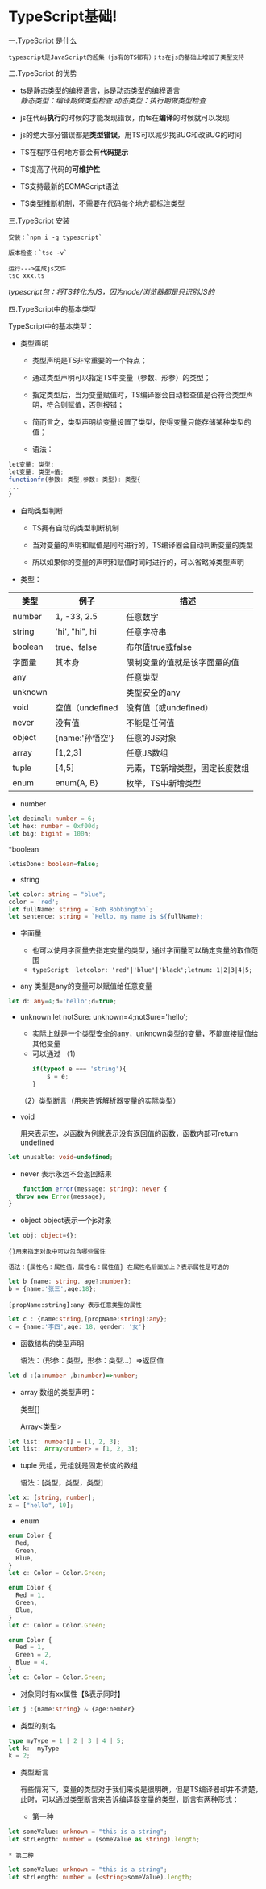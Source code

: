 # TypeScript基础!

 一.TypeScript 是什么  
 

	typescript是JavaScript的超集（js有的TS都有）；ts在js的基础上增加了类型支持
	
	
二.TypeScript 的优势  


* ts是静态类型的编程语言，js是动态类型的编程语言    
*静态类型：编译期做类型检查   动态类型：执行期做类型检查*
	
* js在代码**执行**的时候的才能发现错误，而ts在**编译**的时候就可以发现
		
* js的绝大部分错误都是**类型错误**，用TS可以减少找BUG和改BUG的时间
	
* TS在程序任何地方都会有**代码提示**
	
* TS提高了代码的**可维护性**
	
* TS支持最新的ECMAScript语法
	
* TS类型推断机制，不需要在代码每个地方都标注类型

	
 三.TypeScript 安装
 
 
	安装：`npm i -g typescript`
	
	版本检查：`tsc -v`
	
	运行--->生成js文件
	tsc xxx.ts
	
*typescript包：将TS转化为JS，因为node/浏览器都是只识别JS的*


四.TypeScript中的基本类型


TypeScript中的基本类型：
* 类型声明
		
	* 类型声明是TS非常重要的一个特点；
			
	* 通过类型声明可以指定TS中变量（参数、形参）的类型；
			
	* 指定类型后，当为变量赋值时，TS编译器会自动检查值是否符合类型声明，符合则赋值，否则报错；
			
	* 简而言之，类型声明给变量设置了类型，使得变量只能存储某种类型的值；

	* 语法：

```typescript
let变量: 类型;
let变量: 类型=值;
functionfn(参数: 类型,参数: 类型): 类型{
...
}
```
* 自动类型判断
		
	* TS拥有自动的类型判断机制
			
	* 当对变量的声明和赋值是同时进行的，TS编译器会自动判断变量的类型
			
	* 所以如果你的变量的声明和赋值时同时进行的，可以省略掉类型声明


			
* 类型：
		
类型   | 例子 | 描述
---- | ----- | ------
number | 1, -33, 2.5 | 任意数字
string | 'hi', "hi", hi | 任意字符串
boolean | true、false | 布尔值true或false
字面量 | 其本身 | 限制变量的值就是该字面量的值
any | | 任意类型
unknown |  | 类型安全的any
void | 空值（undefined | 没有值（或undefined）
never | 没有值 | 不能是任何值
object | {name:'孙悟空'} | 任意的JS对象
array | [1,2,3] | 任意JS数组
tuple | [4,5] | 元素，TS新增类型，固定长度数组
enum | enum{A, B} | 枚举，TS中新增类型

* number
```typeScript
let decimal: number = 6;  
let hex: number = 0xf00d;  
let big: bigint = 100n;
```

*boolean
```typeScript
letisDone: boolean=false;
```

* string
```typeScript
let color: string = "blue";
color = 'red';
let fullName: string = `Bob Bobbington`;
let sentence: string = `Hello, my name is ${fullName};
```
* 字面量
	* 也可以使用字面量去指定变量的类型，通过字面量可以确定变量的取值范围
	* ```typeScript  letcolor: 'red'|'blue'|'black';letnum: 1|2|3|4|5;```

* any
	类型是any的变量可以赋值给任意变量
```typeScript
let d: any=4;d='hello';d=true;
```
* unknown
	let notSure: unknown=4;notSure='hello';
	* 实际上就是一个类型安全的any，unknown类型的变量，不能直接赋值给其他变量
	* 可以通过
	（1）
		```typeScript
		if(typeof e === 'string'){
			s = e;
		}
	（2）类型断言（用来告诉解析器变量的实际类型）
			
* void
	
	用来表示空，以函数为例就表示没有返回值的函数，函数内部可return undefined
```typeScript
let unusable: void=undefined;
```
* never
	表示永远不会返回结果
```typeScript
	function error(message: string): never {
  throw new Error(message);
}
```

* object
	object表示一个js对象

```typeScript
let obj: object={};
```

	{}用来指定对象中可以包含哪些属性
	
	语法：{属性名：属性值，属性名：属性值} 在属性名后面加上？表示属性是可选的
	
```typeScript
let b {name: string, age?:number};
b = {name:'张三',age:18};
```

	[propName:string]:any 表示任意类型的属性

```typeScript
let c : {name:string,[propName:string]:any};
c = {name:'李四',age: 18, gender: '女'}
```

* 函数结构的类型声明

	语法：（形参：类型，形参：类型...）=>返回值
	
```typeScript
let d :(a:number ,b:number)=>number;
```

* array
	数组的类型声明：
	
	类型[]
	
	Array<类型>
	
```typeScript
let list: number[] = [1, 2, 3];
let list: Array<number> = [1, 2, 3];
```
* tuple
	元组，元组就是固定长度的数组
	
	语法：[类型，类型，类型]

```typeScript
let x: [string, number];
x = ["hello", 10]; 
```
* enum

```typeScript
enum Color {
  Red,
  Green,
  Blue,
}
let c: Color = Color.Green;

enum Color {
  Red = 1,
  Green,
  Blue,
}
let c: Color = Color.Green;

enum Color {
  Red = 1,
  Green = 2,
  Blue = 4,
}
let c: Color = Color.Green;
```
* 对象同时有xx属性【&表示同时】

```typeScript
let j :{name:string} & {age:nember} 
```

* 类型的别名

```typeScript
type myType = 1 | 2 | 3 | 4 | 5;
let k: 	myType
k = 2;
```

* 类型断言

	有些情况下，变量的类型对于我们来说是很明确，但是TS编译器却并不清楚，此时，可以通过类型断言来告诉编译器变量的类型，断言有两种形式：

	* 第一种

```typeScript
let someValue: unknown = "this is a string";
let strLength: number = (someValue as string).length;
```
	* 第二种

```typeScript
let someValue: unknown = "this is a string";
let strLength: number = (<string>someValue).length;
```
